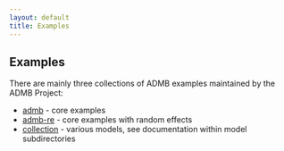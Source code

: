 ```yaml
---
layout: default
title: Examples
---
```


## Examples

There are mainly three collections of ADMB examples maintained by the ADMB Project:

* [admb](https://github.com/admb-project/admb/tree/master/examples/admb) - core examples
* [admb-re](https://github.com/admb-project/admb/tree/master/examples/admb-re) - core examples with random effects
* [collection](https://github.com/admb-project/examples) - various models, see documentation within model subdirectories
